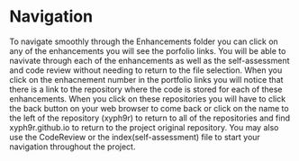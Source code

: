 # Navigation

To navigate smoothly through the Enhancements folder you can click on any of the enhancements you will see the porfolio
links. You will be able to navivate through each of the enhancements as well as the self-assessment and code review without
needing to return to the file selection. When you click on the enhacnement number in the portfolio links you will notice 
that there is a link to the repository where the code is stored for each of these enhancements. When you click on these repositories 
you will have to click the back button on your web browser to come back or click on the name to the left of the repository (xyph9r) 
to return to all of the repositories and find xyph9r.github.io to return to the project original repository.
You may also use the CodeReview or the index(self-assessment) file to start your navigation throughout the project.
